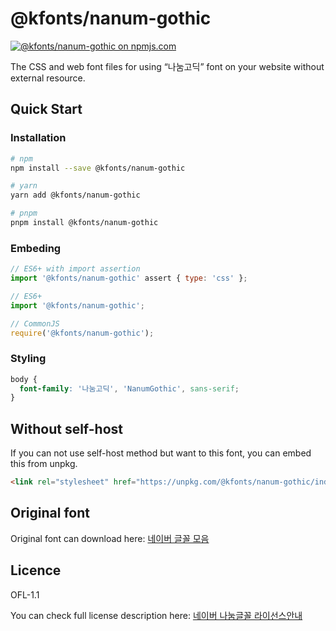 # @kfonts/nanum-gothic

[![@kfonts/nanum-gothic on npmjs.com](https://img.shields.io/npm/v/%40kfonts%2Fnanum-gothic)](https://www.npmjs.com/package/@kfonts/nanum-gothic)

The CSS and web font files for using &OpenCurlyDoubleQuote;나눔고딕&CloseCurlyDoubleQuote; font on your website without external resource.

## Quick Start

### Installation

```sh
# npm
npm install --save @kfonts/nanum-gothic

# yarn
yarn add @kfonts/nanum-gothic

# pnpm
pnpm install @kfonts/nanum-gothic
```

### Embeding

```js
// ES6+ with import assertion
import '@kfonts/nanum-gothic' assert { type: 'css' };

// ES6+
import '@kfonts/nanum-gothic';

// CommonJS
require('@kfonts/nanum-gothic');
```

### Styling

```css
body {
  font-family: '나눔고딕', 'NanumGothic', sans-serif;
}
```

## Without self-host

If you can not use self-host method but want to this font, you can embed this from unpkg.

```html
<link rel="stylesheet" href="https://unpkg.com/@kfonts/nanum-gothic/index.css" />
```

## Original font

Original font can download here: [네이버 글꼴 모음](https://hangeul.naver.com/font)

## Licence

OFL-1.1

You can check full license description here: [네이버 나눔글꼴 라이선스안내](https://help.naver.com/service/30016/contents/18088?osType=PC&lang=ko)

